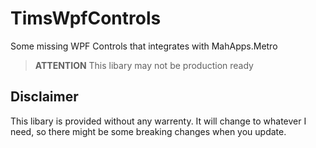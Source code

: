 # TimsWpfControls
 Some missing WPF Controls that integrates with MahApps.Metro

> **ATTENTION** This libary may not be production ready

## Disclaimer
This libary is provided without any warrenty. It will change to whatever I need, so there might be some breaking changes when you update. 
